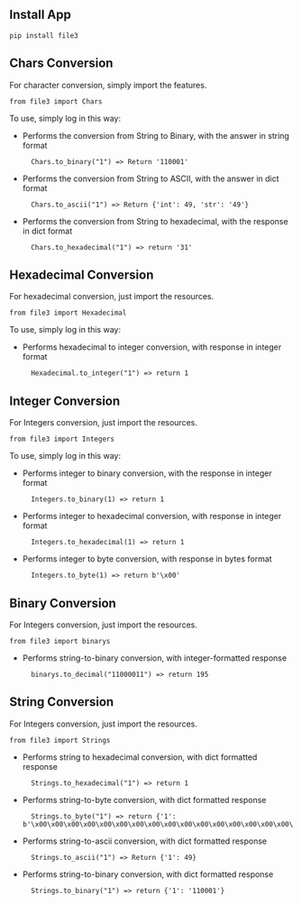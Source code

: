 ## Install App

    pip install file3

## Chars Conversion

For character conversion, simply import the features.

    from file3 import Chars

To use, simply log in this way:

- Performs the conversion from String to Binary, with the answer in string format

        Chars.to_binary("1") => Return '110001'

- Performs the conversion from String to ASCII, with the answer in dict format

        Chars.to_ascii("1") => Return {'int': 49, 'str': '49'}

- Performs the conversion from String to hexadecimal, with the response in dict format

        Chars.to_hexadecimal("1") => return '31'

## Hexadecimal Conversion

For hexadecimal conversion, just import the resources.

    from file3 import Hexadecimal

To use, simply log in this way:

- Performs hexadecimal to integer conversion, with response in integer format

        Hexadecimal.to_integer("1") => return 1

## Integer Conversion

For Integers conversion, just import the resources.

    from file3 import Integers

To use, simply log in this way:

- Performs integer to binary conversion, with the response in integer format

        Integers.to_binary(1) => return 1

- Performs integer to hexadecimal conversion, with response in integer format

        Integers.to_hexadecimal(1) => return 1

- Performs integer to byte conversion, with response in bytes format

        Integers.to_byte(1) => return b'\x00'

## Binary Conversion

For Integers conversion, just import the resources.

    from file3 import binarys

- Performs string-to-binary conversion, with integer-formatted response

        binarys.to_decimal("11000011") => return 195

## String Conversion

For Integers conversion, just import the resources.

    from file3 import Strings

- Performs string to hexadecimal conversion, with dict formatted response

        Strings.to_hexadecimal("1") => return 1

- Performs string-to-byte conversion, with dict formatted response

        Strings.to_byte("1") => return {'1': b'\x00\x00\x00\x00\x00\x00\x00\x00\x00\x00\x00\x00\x00\x00\x00\x00\x00\x00\x00\x00\x00\x00\x00\x00\x00\x00\x00\x00\x00\x00\x00\x00\x00\x00\x00\x00\x00\x00\x00\x00\x00\x00\x00\x00\x00\x00\x00\x00\x00'}

- Performs string-to-ascii conversion, with dict formatted response

        Strings.to_ascii("1") => Return {'1': 49}

- Performs string-to-binary conversion, with dict formatted response

        Strings.to_binary("1") => return {'1': '110001'}
